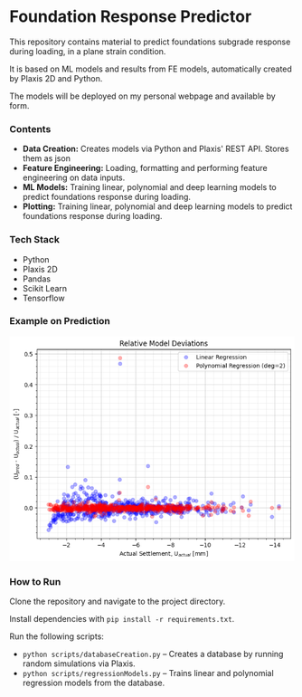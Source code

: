 <h1>Foundation Response Predictor</h1> 
This repository contains material to predict foundations subgrade response during loading, in a plane strain condition.

It is based on ML models and results from FE models, automatically created by Plaxis 2D and Python.

The models will be deployed on my personal webpage and available by form.

<h3>Contents</h3>
<ul>
  <li><strong>Data Creation:</strong> Creates models via Python and Plaxis' REST API. Stores them as json</li>
  <li><strong>Feature Engineering:</strong> Loading, formatting and performing feature engineering on data inputs.</li>
  <li><strong>ML Models:</strong> Training linear, polynomial and deep learning models to predict foundations response during loading.</li>
  <li><strong>Plotting:</strong> Training linear, polynomial and deep learning models to predict foundations response during loading.</li>
</ul>

<h3>Tech Stack</h3>
<ul>
  <li>Python</li>
  <li>Plaxis 2D</li>
  <li>Pandas</li>
  <li>Scikit Learn</li>
  <li>Tensorflow</li>
</ul>

<h3>Example on Prediction</h3>

![Prediction Example](images/foundation_response_model_errors.png)

<h3>How to Run</h3>
Clone the repository and navigate to the project directory.

Install dependencies with `pip install -r requirements.txt`.

Run the following scripts:

- `python scripts/databaseCreation.py` – Creates a database by running random simulations via Plaxis.
- `python scripts/regressionModels.py` – Trains linear and polynomial regression models from the database.
